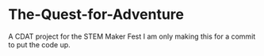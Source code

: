# The-Quest-for-Adventure
A CDAT project for the STEM Maker Fest
I am only making this for a commit to put the code up.
